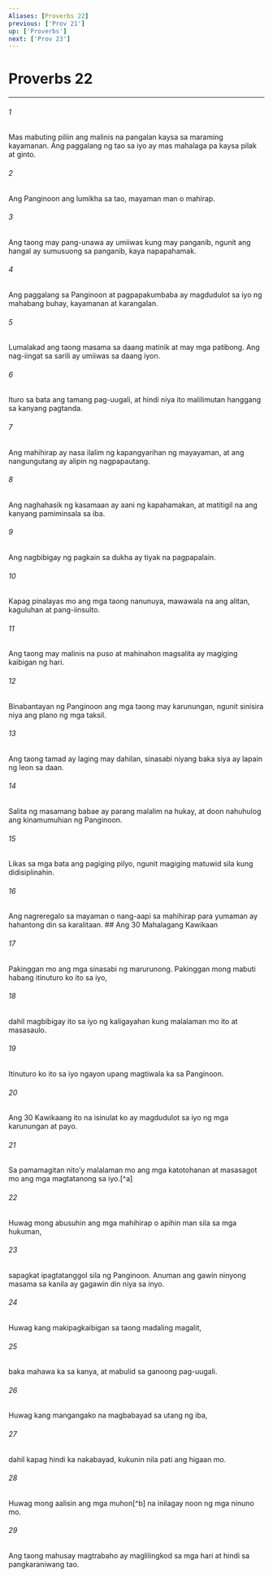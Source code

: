 ```yaml
---
Aliases: [Proverbs 22]
previous: ['Prov 21']
up: ['Proverbs']
next: ['Prov 23']
---
```

# Proverbs 22

***






















###### 1 










Mas mabuting piliin ang malinis na pangalan kaysa sa maraming kayamanan. Ang paggalang ng tao sa iyo ay mas mahalaga pa kaysa pilak at ginto. 





















###### 2 










Ang Panginoon ang lumikha sa tao, mayaman man o mahirap. 





















###### 3 










Ang taong may pang-unawa ay umiiwas kung may panganib, ngunit ang hangal ay sumusuong sa panganib, kaya napapahamak. 





















###### 4 










Ang paggalang sa Panginoon at pagpapakumbaba ay magdudulot sa iyo ng mahabang buhay, kayamanan at karangalan. 





















###### 5 










Lumalakad ang taong masama sa daang matinik at may mga patibong. Ang nag-iingat sa sarili ay umiiwas sa daang iyon. 





















###### 6 










Ituro sa bata ang tamang pag-uugali, at hindi niya ito malilimutan hanggang sa kanyang pagtanda. 





















###### 7 










Ang mahihirap ay nasa ilalim ng kapangyarihan ng mayayaman, at ang nangungutang ay alipin ng nagpapautang. 





















###### 8 










Ang naghahasik ng kasamaan ay aani ng kapahamakan, at matitigil na ang kanyang pamiminsala sa iba. 





















###### 9 










Ang nagbibigay ng pagkain sa dukha ay tiyak na pagpapalain. 





















###### 10 










Kapag pinalayas mo ang mga taong nanunuya, mawawala na ang alitan, kaguluhan at pang-iinsulto. 





















###### 11 










Ang taong may malinis na puso at mahinahon magsalita ay magiging kaibigan ng hari. 





















###### 12 










Binabantayan ng Panginoon ang mga taong may karunungan, ngunit sinisira niya ang plano ng mga taksil. 





















###### 13 










Ang taong tamad ay laging may dahilan, sinasabi niyang baka siya ay lapain ng leon sa daan. 





















###### 14 










Salita ng masamang babae ay parang malalim na hukay, at doon nahuhulog ang kinamumuhian ng Panginoon. 





















###### 15 










Likas sa mga bata ang pagiging pilyo, ngunit magiging matuwid sila kung didisiplinahin. 





















###### 16 










Ang nagreregalo sa mayaman o nang-aapi sa mahihirap para yumaman ay hahantong din sa karalitaan. ## Ang 30 Mahalagang Kawikaan 





















###### 17 










Pakinggan mo ang mga sinasabi ng marurunong. Pakinggan mong mabuti habang itinuturo ko ito sa iyo, 





















###### 18 










dahil magbibigay ito sa iyo ng kaligayahan kung malalaman mo ito at masasaulo. 





















###### 19 










Itinuturo ko ito sa iyo ngayon upang magtiwala ka sa Panginoon. 





















###### 20 










Ang 30 Kawikaang ito na isinulat ko ay magdudulot sa iyo ng mga karunungan at payo. 





















###### 21 










Sa pamamagitan nitoʼy malalaman mo ang mga katotohanan at masasagot mo ang mga magtatanong sa iyo.[^a] 





















###### 22 










Huwag mong abusuhin ang mga mahihirap o apihin man sila sa mga hukuman, 





















###### 23 










sapagkat ipagtatanggol sila ng Panginoon. Anuman ang gawin ninyong masama sa kanila ay gagawin din niya sa inyo. 





















###### 24 










Huwag kang makipagkaibigan sa taong madaling magalit, 





















###### 25 










baka mahawa ka sa kanya, at mabulid sa ganoong pag-uugali. 





















###### 26 










Huwag kang mangangako na magbabayad sa utang ng iba, 





















###### 27 










dahil kapag hindi ka nakabayad, kukunin nila pati ang higaan mo. 





















###### 28 










Huwag mong aalisin ang mga muhon[^b] na inilagay noon ng mga ninuno mo. 





















###### 29 










Ang taong mahusay magtrabaho ay maglilingkod sa mga hari at hindi sa pangkaraniwang tao.
